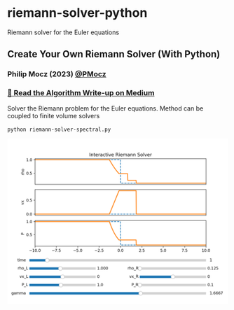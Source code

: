 # riemann-solver-python
Riemann solver for the Euler equations

## Create Your Own Riemann Solver (With Python)

### Philip Mocz (2023) [@PMocz](https://twitter.com/PMocz)

### [📝 Read the Algorithm Write-up on Medium](https://medium.com/@philip-mocz/create-your-own-riemann-solver-with-python-9e38d64ad2ec)

Solver the Riemann problem for the Euler equations. Method can be coupled to finite volume solvers


```
python riemann-solver-spectral.py
```

![Simulation](./riemann-solver.png)
